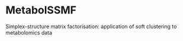 # MetabolSSMF
 Simplex-structure matrix factorisation: application of soft clustering to metabolomics data
